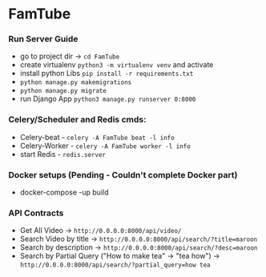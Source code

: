 
# FamTube


### Run Server Guide
 - go to project dir -> `cd FamTube`
 - create virtualenv `python3 -m virtualenv venv` and activate
 - install python Libs `pip install -r requirements.txt`
 - `python manage.py makemigrations`
 - `python manage.py migrate`
 - run Django App `python3 manage.py runserver 0:8000`
 

 ### Celery/Scheduler and Redis cmds:
  - Celery-beat - `celery -A FamTube beat -l info`
  - Celery-Worker - `celery -A FamTube worker -l info`
  - start Redis - `redis.server`

### Docker setups (Pending - Couldn't complete Docker part)
  - docker-compose -up build
  
  
### API Contracts
  - Get All Video -> `http://0.0.0.0:8000/api/video/`
  - Search Video by title -> `http://0.0.0.0:8000/api/search/?title=maroon`
  - Search by description -> `http://0.0.0.0:8000/api/search/?desc=maroon`
  - Search by Partial Query ("How to make tea" -> "tea how") -> `http://0.0.0.0:8000/api/search/?partial_query=how tea`






